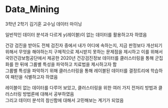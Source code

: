 # Data_Mining
3학년 2학기 김기훈 교수님 데이터 마이닝

일반적인 데이터 분석과 다르게 y(레이블)이 없는 데이터를 활용하고자 하였음 <br>

건강 검진을 받아도 전체 검진자 중에서 내가 어디에 속하는지, 지금 판정보다 개선되기 위해서 무엇을 해야하는지 구체적으로 제시받지 못하는 문제점을 제시하고
이를 위해서 국민건강보험공단에서 제공한 2020년 건강검진정보 데이터를 클러스터링을 통해 군집화를 한 뒤에 그룹별 특성을 파악하고 치료법을 제시하고자 함 <br>
그룹별 특성을 파악하기 위해 클러스터링을 통해 레이블된 데이터를 결정트리에 학습하여 패턴을 식별하고자 하였음 <br>

레이블이 없는 데이터를 다루어 보았고, 클러스터링을 위한 여러 가지 전처리 방법과 클러스터링 방법론에 대해서 공부하였음 <br>
그리고 데이터 분석의 참신함에 대해서 고민해보는 계기가 되었음 <br>
